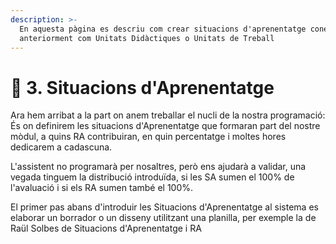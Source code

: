 ```yaml
---
description: >-
  En aquesta pàgina es descriu com crear situacions d'aprenentatge conegudes
  anteriorment com Unitats Didàctiques o Unitats de Treball
---
```


# 🧾 3. Situacions d'Aprenentatge

Ara hem arribat a la part on anem treballar el nucli de la nostra programació: És on definirem les situacions d'Aprenentatge que formaran part del nostre mòdul, a quins RA contribuiran, en quin percentatge i moltes hores dedicarem a cadascuna.&#x20;

L'assistent no programarà per nosaltres, però ens ajudarà a validar, una vegada tinguem la distribució introduïda, si les SA sumen el 100% de l'avaluació i si els RA sumen també el 100%.

El primer pas abans d'introduir les Situacions d'Aprenentatge al sistema es elaborar un borrador o un disseny utilitzant una planilla, per exemple la de Raül Solbes de Situacions d'Aprenentatge i RA





